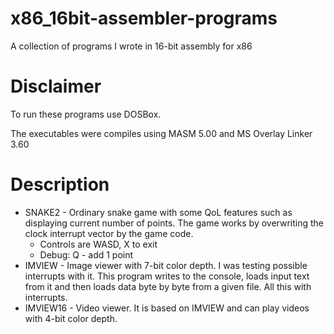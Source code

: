 # x86_16bit-assembler-programs
A collection of programs I wrote in 16-bit assembly for x86

# Disclaimer
To run these programs use DOSBox.

The executables were compiles using MASM 5.00 and MS Overlay Linker 3.60

# Description
- SNAKE2 - Ordinary snake game with some QoL features such as displaying current number of points. The game works by overwriting the clock interrupt vector by the game code. 
  - Controls are WASD, X to exit
  - Debug: Q - add 1 point
- IMVIEW - Image viewer with 7-bit color depth. I was testing possible interrupts with it. This program writes to the console, loads input text from it and then loads data byte by byte from a given file. All this with interrupts.
- IMVIEW16 - Video viewer. It is based on IMVIEW and can play videos with 4-bit color depth. 
